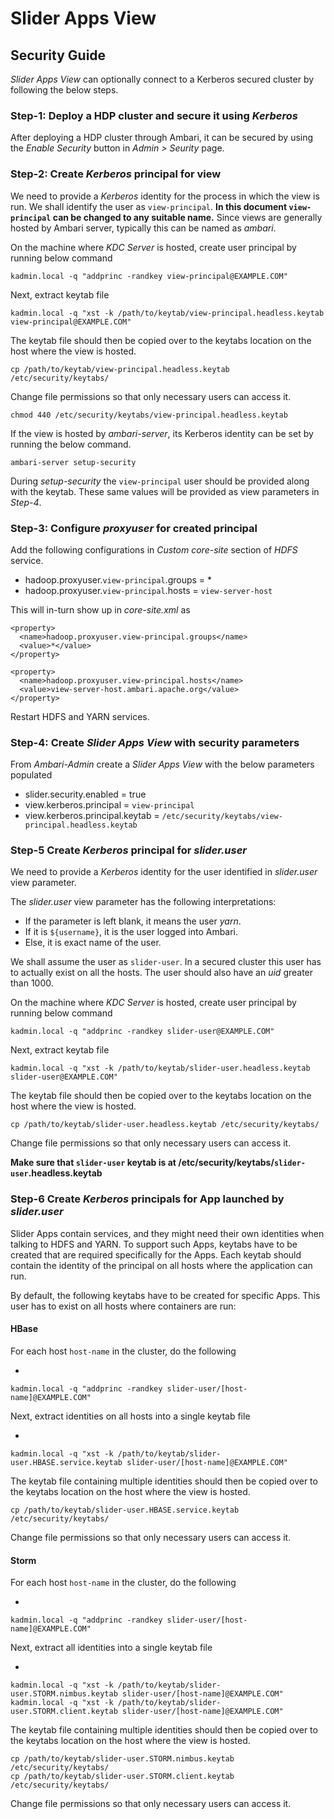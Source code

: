 <!---
Licensed to the Apache Software Foundation (ASF) under one or more
contributor license agreements.  See the NOTICE file distributed with
this work for additional information regarding copyright ownership.
The ASF licenses this file to You under the Apache License, Version 2.0
(the "License"); you may not use this file except in compliance with
the License.  You may obtain a copy of the License at [http://www.apache.org/licenses/LICENSE-2.0](http://www.apache.org/licenses/LICENSE-2.0)

Unless required by applicable law or agreed to in writing, software
distributed under the License is distributed on an "AS IS" BASIS,
WITHOUT WARRANTIES OR CONDITIONS OF ANY KIND, either express or implied.
See the License for the specific language governing permissions and
limitations under the License.
-->
# Slider Apps View

## Security Guide
*Slider Apps View* can optionally connect to a Kerberos secured cluster by following the below steps.

### Step-1: Deploy a HDP cluster and secure it using *Kerberos*
After deploying a HDP cluster through Ambari, it can be secured by using the *Enable Security* button in *Admin > Seurity* page.

### Step-2: Create *Kerberos* principal for view
We need to provide a *Kerberos* identity for the process in which the view is run. We shall identify the user as `view-principal`. **In this document `view-principal` can be changed to any suitable name.** Since views are generally hosted by Ambari server, typically this can be named as *ambari*.

On the machine where *KDC Server* is hosted, create user principal by running below command

```
kadmin.local -q "addprinc -randkey view-principal@EXAMPLE.COM"
```
Next, extract keytab file 

```
kadmin.local -q "xst -k /path/to/keytab/view-principal.headless.keytab view-principal@EXAMPLE.COM"
```
The keytab file should then be copied over to the keytabs location on the host where the view is hosted.

```
cp /path/to/keytab/view-principal.headless.keytab /etc/security/keytabs/
```

Change file permissions so that only necessary users can access it.

```
chmod 440 /etc/security/keytabs/view-principal.headless.keytab
```

If the view is hosted by *ambari-server*, its Kerberos identity can be set by running the below command.

```
ambari-server setup-security
```
During *setup-security* the `view-principal` user should be provided along with the keytab. These same values will be provided as view parameters in *Step-4*.


### Step-3: Configure *proxyuser* for created principal
Add the following configurations in *Custom core-site* section of *HDFS* service.

* hadoop.proxyuser.`view-principal`.groups = *
* hadoop.proxyuser.`view-principal`.hosts = `view-server-host`

This will in-turn show up in *core-site.xml* as

```
<property>
  <name>hadoop.proxyuser.view-principal.groups</name>
  <value>*</value>
</property>

<property>
  <name>hadoop.proxyuser.view-principal.hosts</name>
  <value>view-server-host.ambari.apache.org</value>
</property>
```
Restart HDFS and YARN services.

### Step-4: Create *Slider Apps View* with security parameters

From *Ambari-Admin* create a *Slider Apps View* with the below parameters populated

* slider.security.enabled = true
* view.kerberos.principal = `view-principal`
* view.kerberos.principal.keytab = `/etc/security/keytabs/view-principal.headless.keytab`

### Step-5 Create *Kerberos* principal for *slider.user*
We need to provide a *Kerberos* identity for the user identified in *slider.user* view parameter. 

The *slider.user* view parameter has the following interpretations:

* If the parameter is left blank, it means the user *yarn*. 
* If it is `${username}`, it is the user logged into Ambari. 
* Else, it is exact name of the user. 

We shall assume the user as `slider-user`. In a secured cluster this user has to actually exist on all the hosts. The user should also have an *uid* greater than 1000.

On the machine where *KDC Server* is hosted, create user principal by running below command

```
kadmin.local -q "addprinc -randkey slider-user@EXAMPLE.COM"
```
Next, extract keytab file 

```
kadmin.local -q "xst -k /path/to/keytab/slider-user.headless.keytab slider-user@EXAMPLE.COM"
```
The keytab file should then be copied over to the keytabs location on the host where the view is hosted.

```
cp /path/to/keytab/slider-user.headless.keytab /etc/security/keytabs/
```

Change file permissions so that only necessary users can access it.

**Make sure that `slider-user` keytab is at /etc/security/keytabs/`slider-user`.headless.keytab**

### Step-6 Create *Kerberos* principals for App launched by  *slider.user*
Slider Apps contain services, and they might need their own identities when talking to HDFS and YARN. To support such Apps, keytabs have to be created that are required specifically for the Apps. Each keytab should contain the identity of the principal on all hosts where the application can run.

By default, the following keytabs have to be created for specific Apps. This user has to exist on all hosts where containers are run:
#### HBase
For each host `host-name` in the cluster, do the following 

* 
```
kadmin.local -q "addprinc -randkey slider-user/[host-name]@EXAMPLE.COM"
```
Next, extract identities on all hosts into a single keytab file 

* 
```
kadmin.local -q "xst -k /path/to/keytab/slider-user.HBASE.service.keytab slider-user/[host-name]@EXAMPLE.COM"
```

The keytab file containing multiple identities should then be copied over to the keytabs location on the host where the view is hosted.

```
cp /path/to/keytab/slider-user.HBASE.service.keytab /etc/security/keytabs/
```

Change file permissions so that only necessary users can access it.

#### Storm
For each host `host-name` in the cluster, do the following 

* 
```
kadmin.local -q "addprinc -randkey slider-user/[host-name]@EXAMPLE.COM"
```
Next, extract all identities into a single keytab file 

* 
```
kadmin.local -q "xst -k /path/to/keytab/slider-user.STORM.nimbus.keytab slider-user/[host-name]@EXAMPLE.COM"
kadmin.local -q "xst -k /path/to/keytab/slider-user.STORM.client.keytab slider-user/[host-name]@EXAMPLE.COM"
```

The keytab file containing multiple identities should then be copied over to the keytabs location on the host where the view is hosted.

```
cp /path/to/keytab/slider-user.STORM.nimbus.keytab /etc/security/keytabs/
cp /path/to/keytab/slider-user.STORM.client.keytab /etc/security/keytabs/
```

Change file permissions so that only necessary users can access it.

